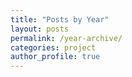 ```yaml
---
title: "Posts by Year"
layout: posts
permalink: /year-archive/
categories: project
author_profile: true
---
```

